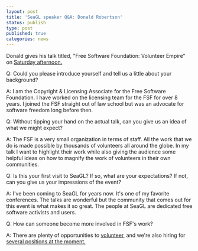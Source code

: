 ```yaml
---
layout: post
title: 'SeaGL speaker Q&A: Donald Robertson'
status: publish
type: post
published: true
categories: news
---
```


Donald gives his talk titled, "Free Software Foundation: Volunteer Empire" on [Saturday afternoon.](https://osem.seagl.org/conference/seagl2016/program/proposal/186)

Q: Could you please introduce yourself and tell us a little about your background?

A: I am the Copyright & Licensing Associate for the Free Software Foundation. I have worked on the licensing team for the FSF for over 8 years. I joined the FSF straight out of law school but was an advocate for software freedom long before then.

Q: Without tipping your hand on the actual talk, can you give us an idea of what we might expect?

A: The FSF is a very small organization in terms of staff. All the work that we do is made possible by thousands of volunteers all around the globe. In my talk I want to highlight their work while also giving the audience some helpful ideas on how to magnify the work of volunteers in their own communities.

Q: Is this your first visit to SeaGL? If so, what are your expectations? If not, can you give us your impressions of the event?

A: I've been coming to SeaGL for years now. It's one of my favorite conferences. The talks are wonderful but the community that comes out for this event is what makes it so great. The people at SeaGL are dedicated free software activists and users.

Q: How can someone become more involved in FSF's work?

A: There are plenty of opportunities to [volunteer](http://www.fsf.org/volunteer), and we're also hiring for [several positions at the moment.](http://www.fsf.org/resources/jobs)
